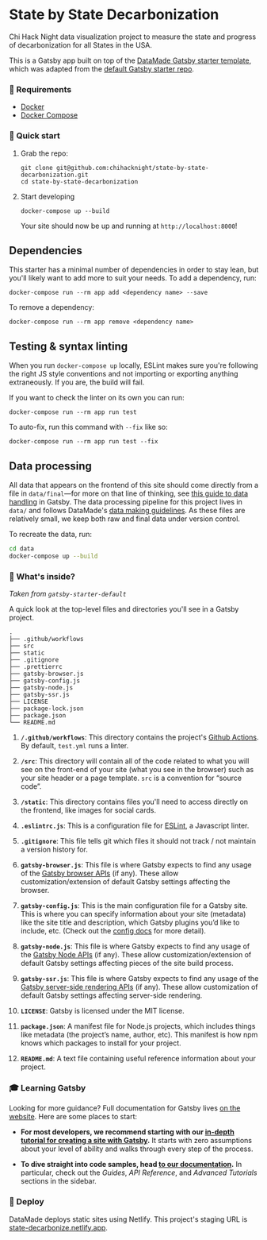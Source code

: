 # State by State Decarbonization 

Chi Hack Night data visualization project to measure the state and progress of decarbonization for all States in the USA.

This is a Gatsby app built on top of the [DataMade Gatsby starter template](https://github.com/datamade/how-to/tree/master/docker/templates), which was adapted from the [default Gatsby starter repo](https://github.com/gatsbyjs/gatsby-starter-default).

### 💾 Requirements

- [Docker](https://docs.docker.com/install/)
- [Docker Compose](https://docs.docker.com/compose/install/)

### 🚀 Quick start

1. Grab the repo:

    ```shell
    git clone git@github.com:chihacknight/state-by-state-decarbonization.git
    cd state-by-state-decarbonization
    ```

2. Start developing

    ```shell
    docker-compose up --build
    ```

    Your site should now be up and running at `http://localhost:8000`!

## Dependencies

This starter has a minimal number of dependencies in order to stay lean, but you'll likely want to add more to suit your needs. To add a dependency, run:

```shell
docker-compose run --rm app add <dependency name> --save
```

To remove a dependency:

```shell
docker-compose run --rm app remove <dependency name>
```

## Testing & syntax linting

When you run `docker-compose up` locally, ESLint makes sure you're following the right JS style conventions and not importing or exporting anything extraneously. If you are, the build will fail.

If you want to check the linter on its own you can run:

```
docker-compose run --rm app run test
```

To auto-fix, run this command with `--fix` like so:

```
docker-compose run --rm app run test --fix
```

## Data processing

All data that appears on the frontend of this site should come directly from a file in `data/final`—for more on that line of thinking, see [this guide to data handling](https://github.com/datamade/how-to/blob/master/gatsby/recharts.md#on-data-transformation) in Gatsby. The data processing pipeline for this project lives in `data/` and follows DataMade's [data making guidelines](https://github.com/datamade/data-making-guidelines). As these files are relatively small, we keep both raw and final data under version control. 

To recreate the data, run: 

```bash
cd data
docker-compose up --build
```

### 🤖 What's inside?
_Taken from `gatsby-starter-default`_

A quick look at the top-level files and directories you'll see in a Gatsby project.

    .
    ├── .github/workflows
    ├── src
    ├── static
    ├── .gitignore
    ├── .prettierrc
    ├── gatsby-browser.js
    ├── gatsby-config.js
    ├── gatsby-node.js
    ├── gatsby-ssr.js
    ├── LICENSE
    ├── package-lock.json
    ├── package.json
    └── README.md

1.  **`/.github/workflows`**: This directory contains the project's [Github Actions](https://github.com/features/actions). By default, `test.yml` runs a linter.

2.  **`/src`**: This directory will contain all of the code related to what you will see on the front-end of your site (what you see in the browser) such as your site header or a page template. `src` is a convention for “source code”.

3.  **`/static`**: This directory contains files you'll need to access directly on the frontend, like images for social cards.

4.  **`.eslintrc.js`**: This is a configuration file for [ESLint](https://eslint.org/), a Javascript linter.

5. **`.gitignore`**: This file tells git which files it should not track / not maintain a version history for.

6.  **`gatsby-browser.js`**: This file is where Gatsby expects to find any usage of the [Gatsby browser APIs](https://www.gatsbyjs.org/docs/browser-apis/) (if any). These allow customization/extension of default Gatsby settings affecting the browser.

7.  **`gatsby-config.js`**: This is the main configuration file for a Gatsby site. This is where you can specify information about your site (metadata) like the site title and description, which Gatsby plugins you’d like to include, etc. (Check out the [config docs](https://www.gatsbyjs.org/docs/gatsby-config/) for more detail).

8.  **`gatsby-node.js`**: This file is where Gatsby expects to find any usage of the [Gatsby Node APIs](https://www.gatsbyjs.org/docs/node-apis/) (if any). These allow customization/extension of default Gatsby settings affecting pieces of the site build process.

9.  **`gatsby-ssr.js`**: This file is where Gatsby expects to find any usage of the [Gatsby server-side rendering APIs](https://www.gatsbyjs.org/docs/ssr-apis/) (if any). These allow customization of default Gatsby settings affecting server-side rendering.

10.  **`LICENSE`**: Gatsby is licensed under the MIT license.

11. **`package.json`**: A manifest file for Node.js projects, which includes things like metadata (the project’s name, author, etc). This manifest is how npm knows which packages to install for your project.

12. **`README.md`**: A text file containing useful reference information about your project.

### 🎓 Learning Gatsby

Looking for more guidance? Full documentation for Gatsby lives [on the website](https://www.gatsbyjs.org/). Here are some places to start:

- **For most developers, we recommend starting with our [in-depth tutorial for creating a site with Gatsby](https://www.gatsbyjs.org/tutorial/).** It starts with zero assumptions about your level of ability and walks through every step of the process.

- **To dive straight into code samples, head [to our documentation](https://www.gatsbyjs.org/docs/).** In particular, check out the _Guides_, _API Reference_, and _Advanced Tutorials_ sections in the sidebar.

### 💫 Deploy

DataMade deploys static sites using Netlify. This project's staging URL is [state-decarbonize.netlify.app](https://state-decarbonize.netlify.app/).
